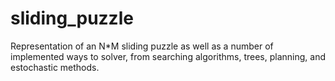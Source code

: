 # sliding_puzzle
Representation of an N*M sliding puzzle as well as a number of implemented ways to solver, from searching algorithms, trees, planning, and estochastic methods.
